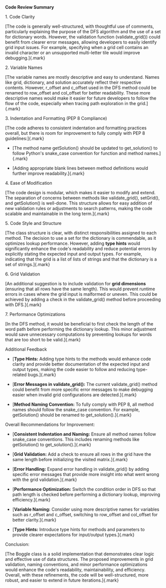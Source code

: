 **Code Review Summary**

1\. Code Clarity

[The code is generally well-structured, with thoughtful use of comments,
particularly explaining the purpose of the DFS algorithm and the use of
a set for dictionary words. However, the validation function
(validate_grid()) could benefit from clearer error messages, allowing
developers to easily identify grid input issues. For example, specifying
when a grid cell contains an invalid character or an unsupported
multi-letter tile would improve debugging.]{.mark}

2\. Variable Names

[The variable names are mostly descriptive and easy to understand. Names
like grid, dictionary, and solution accurately reflect their respective
contents. However, r_offset and c_offset used in the DFS method could be
renamed to row_offset and col_offset for better readability. These more
descriptive names would make it easier for future developers to follow
the flow of the code, especially when tracing path exploration in the
grid.]{.mark}

3\. Indentation and Formatting (PEP 8 Compliance)

[The code adheres to consistent indentation and formatting practices
overall, but there is room for improvement to fully comply with PEP 8
guidelines:]{.mark}

-   [The method name getSolution() should be updated to get_solution()
    to follow Python\'s snake_case convention for function and method
    names.]{.mark}

-   [Adding appropriate blank lines between method definitions would
    further improve readability.]{.mark}

4\. Ease of Modification

[The code design is modular, which makes it easier to modify and extend.
The separation of concerns between methods like validate_grid(),
setGrid(), and getSolution() is well-done. This structure allows for
easy addition of new validation rules or adjustments to search patterns,
making the code scalable and maintainable in the long term.]{.mark}

5\. Code Style and Structure

[The class structure is clear, with distinct responsibilities assigned
to each method. The decision to use a set for the dictionary is
commendable, as it optimizes lookup performance. However, adding **type
hints** would significantly enhance the code's readability and reduce
potential errors by explicitly stating the expected input and output
types. For example, indicating that the grid is a list of lists of
strings and that the dictionary is a set of strings.]{.mark}

6\. Grid Validation

[An additional suggestion is to include validation for **grid
dimensions** (ensuring that all rows have the same length). This would
prevent runtime errors in cases where the grid input is malformed or
uneven. This could be achieved by adding a check in the validate_grid()
method before proceeding with DFS.]{.mark}

7\. Performance Optimizations

[In the DFS method, it would be beneficial to first check the length of
the word path before performing the dictionary lookup. This minor
adjustment would save unnecessary computations by preventing lookups for
words that are too short to be valid.]{.mark}

Additional Feedback

-   [**Type Hints:** Adding type hints to the methods would enhance code
    clarity and provide better documentation of the expected input and
    output types, making the code easier to follow and reducing
    type-related bugs.]{.mark}

-   [**Error Messages in validate_grid():** The current validate_grid()
    method could benefit from more specific error messages to make
    debugging easier when invalid grid configurations are
    detected.]{.mark}

-   [**Method Naming Convention:** To fully comply with PEP 8, all
    method names should follow the snake_case convention. For example,
    getSolution() should be renamed to get_solution().]{.mark}

Overall Recommendations for Improvement:

-   [**Consistent Indentation and Naming:** Ensure all method names
    follow snake_case conventions. This includes renaming methods like
    getSolution() to get_solution().]{.mark}

-   [**Grid Validation:** Add a check to ensure all rows in the grid
    have the same length before initializing the visited matrix.]{.mark}

-   [**Error Handling:** Expand error handling in validate_grid() by
    adding specific error messages that provide more insight into what
    went wrong with the grid validation.]{.mark}

-   [**Performance Optimization:** Switch the condition order in DFS so
    that path length is checked before performing a dictionary lookup,
    improving efficiency.]{.mark}

-   [**Variable Naming:** Consider using more descriptive names for
    variables such as r_offset and c_offset, switching to row_offset and
    col_offset for better clarity.]{.mark}

-   [**Type Hints:** Introduce type hints for methods and parameters to
    provide clearer expectations for input/output types.]{.mark}

Conclusion:

[The Boggle class is a solid implementation that demonstrates clear
logic and effective use of data structures. The proposed improvements in
grid validation, naming conventions, and minor performance optimizations
would enhance the code's readability, maintainability, and efficiency.
Overall, with these refinements, the code will be well-structured, more
robust, and easier to extend in future iterations.]{.mark}
